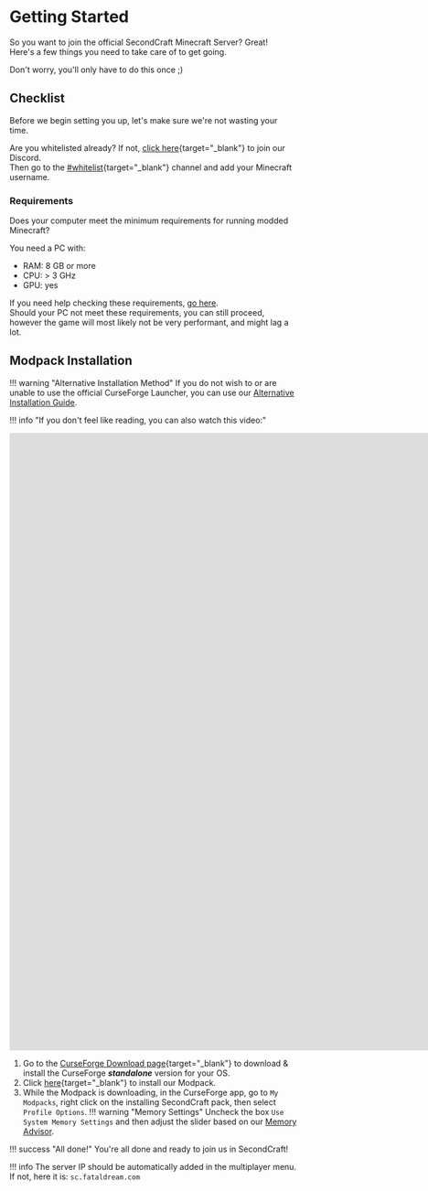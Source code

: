 # Getting Started
So you want to join the official SecondCraft Minecraft Server? Great!  
Here's a few things you need to take care of to get going.  
  
Don't worry, you'll only have to do this once ;)

## Checklist

Before we begin setting you up, let's make sure we're not wasting your time.  
  
Are you whitelisted already? If not, [click here](https://discord.gg/fz7NkNYYUE){target="_blank"} to join our Discord.   
Then go to the [#whitelist](https://discord.com/channels/1138524746326212669/1141104418977234984){target="_blank"} channel and add your Minecraft username.

### Requirements
Does your computer meet the minimum requirements for running modded Minecraft?

You need a PC with:

- RAM: 8 GB or more
- CPU: > 3 GHz
- GPU: yes

If you need help checking these requirements, [go here](specifications.md).  
Should your PC not meet these requirements, you can still proceed, however the game will most likely not be very performant, and might lag a lot.

## Modpack Installation

!!! warning "Alternative Installation Method"
    If you do not wish to or are unable to use the official CurseForge Launcher, you can use our [Alternative Installation Guide](alternative-install.md).

!!! info "If you don't feel like reading, you can also watch this video:"

<iframe width="1920" style="aspect-ratio: 16/9" src="https://www.youtube-nocookie.com/embed/O0JC8IJQ3tQ?si=VgwKP2voJ_VCwDEj" title="YouTube video player" frameborder="0" allow="accelerometer; autoplay; clipboard-write; encrypted-media; gyroscope; picture-in-picture; web-share" allowfullscreen></iframe>

1. Go to the [CurseForge Download page](https://www.curseforge.com/download/app#download-options){target="_blank"} to download & install the CurseForge __*standalone*__ version for your OS.
2. Click [here](https://www.curseforge.com/minecraft/modpacks/secondcraft/install/4981171){target="_blank"} to install our Modpack.
3. While the Modpack is downloading, in the CurseForge app, go to `My Modpacks`, right click on the installing SecondCraft pack, then select `Profile Options`.
!!! warning "Memory Settings"
    Uncheck the box `Use System Memory Settings` and then adjust the slider based on our [Memory Advisor](memory-advisor.md).

!!! success "All done!"
    You're all done and ready to join us in SecondCraft!

!!! info
    The server IP should be automatically added in the multiplayer menu.  
    If not, here it is: `sc.fataldream.com`